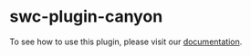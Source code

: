 # swc-plugin-canyon

To see how to use this plugin, please visit our [documentation](https://docs.canyonjs.org/zh/documentation/ecosystem/vite-plugin-canyon).

